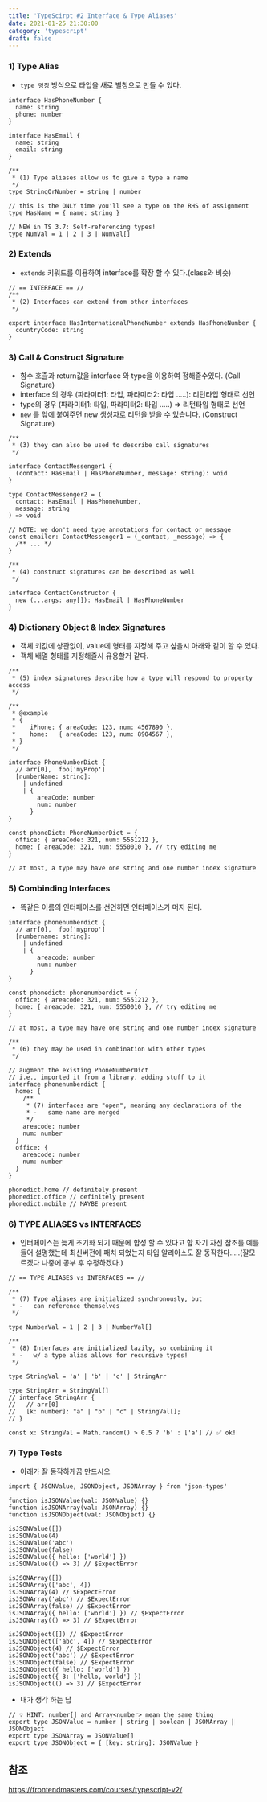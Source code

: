 ```yaml
---
title: 'TypeScirpt #2 Interface & Type Aliases'
date: 2021-01-25 21:30:00
category: 'typescript'
draft: false
---
```


### 1) Type Alias

- `type 명칭` 방식으로 타입을 새로 별칭으로 만들 수 있다.

```tsx
interface HasPhoneNumber {
  name: string
  phone: number
}

interface HasEmail {
  name: string
  email: string
}

/**
 * (1) Type aliases allow us to give a type a name
 */
type StringOrNumber = string | number

// this is the ONLY time you'll see a type on the RHS of assignment
type HasName = { name: string }

// NEW in TS 3.7: Self-referencing types!
type NumVal = 1 | 2 | 3 | NumVal[]
```

### 2) Extends

- `extends` 키워드를 이용하여 interface를 확장 할 수 있다.(class와 비슷)

```tsx
// == INTERFACE == //
/**
 * (2) Interfaces can extend from other interfaces
 */

export interface HasInternationalPhoneNumber extends HasPhoneNumber {
  countryCode: string
}
```

### 3) Call & Construct Signature

- 함수 호출과 return값을 interface 와 type을 이용하여 정해줄수있다. (Call Signature)
- interface 의 경우 (파라미터1: 타입, 파라미터2: 타입 .....): 리턴타입 형태로 선언
- type의 경우 (파라미터1: 타입, 파라미터2: 타입 .....) ⇒ 리턴타입 형태로 선언
- `new` 를 앞에 붙여주면 new 생성자로 리턴을 받을 수 있습니다. (Construct Signature)

```tsx
/**
 * (3) they can also be used to describe call signatures
 */

interface ContactMessenger1 {
  (contact: HasEmail | HasPhoneNumber, message: string): void
}

type ContactMessenger2 = (
  contact: HasEmail | HasPhoneNumber,
  message: string
) => void

// NOTE: we don't need type annotations for contact or message
const emailer: ContactMessenger1 = (_contact, _message) => {
  /** ... */
}

/**
 * (4) construct signatures can be described as well
 */

interface ContactConstructor {
  new (...args: any[]): HasEmail | HasPhoneNumber
}
```

### 4) Dictionary Object & Index Signatures

- 객체 키값에 상관없이, value에 형태를 지정해 주고 싶을시 아래와 같이 할 수 있다.
- 객체 배열 형태를 지정해줄시 유용할거 같다.

```tsx
/**
 * (5) index signatures describe how a type will respond to property access
 */

/**
 * @example
 * {
 *    iPhone: { areaCode: 123, num: 4567890 },
 *    home:   { areaCode: 123, num: 8904567 },
 * }
 */

interface PhoneNumberDict {
  // arr[0],  foo['myProp']
  [numberName: string]:
    | undefined
    | {
        areaCode: number
        num: number
      }
}

const phoneDict: PhoneNumberDict = {
  office: { areaCode: 321, num: 5551212 },
  home: { areaCode: 321, num: 5550010 }, // try editing me
}

// at most, a type may have one string and one number index signature
```

### 5) Combinding Interfaces

- 똑같은 이름의 인터페이스를 선언하면 인터페이스가 머지 된다.

```tsx
interface phonenumberdict {
  // arr[0],  foo['myprop']
  [numbername: string]:
    | undefined
    | {
        areacode: number
        num: number
      }
}

const phonedict: phonenumberdict = {
  office: { areacode: 321, num: 5551212 },
  home: { areacode: 321, num: 5550010 }, // try editing me
}

// at most, a type may have one string and one number index signature

/**
 * (6) they may be used in combination with other types
 */

// augment the existing PhoneNumberDict
// i.e., imported it from a library, adding stuff to it
interface phonenumberdict {
  home: {
    /**
     * (7) interfaces are "open", meaning any declarations of the
     * -   same name are merged
     */
    areacode: number
    num: number
  }
  office: {
    areacode: number
    num: number
  }
}

phonedict.home // definitely present
phonedict.office // definitely present
phonedict.mobile // MAYBE present
```

### 6) TYPE ALIASES vs INTERFACES

- 인터페이스는 늦게 초기화 되기 때문에 합성 할 수 있다고 함 자기 자신 참조를 예를 들어 설명했는데 최신버전에 패치 되었는지 타입 알리아스도 잘 동작한다.....(잘모르겠다 나중에 공부 후 수정하겠다.)

```tsx
// == TYPE ALIASES vs INTERFACES == //

/**
 * (7) Type aliases are initialized synchronously, but
 * -   can reference themselves
 */

type NumberVal = 1 | 2 | 3 | NumberVal[]

/**
 * (8) Interfaces are initialized lazily, so combining it
 * -   w/ a type alias allows for recursive types!
 */

type StringVal = 'a' | 'b' | 'c' | StringArr

type StringArr = StringVal[]
// interface StringArr {
//   // arr[0]
//   [k: number]: "a" | "b" | "c" | StringVal[];
// }

const x: StringVal = Math.random() > 0.5 ? 'b' : ['a'] // ✅ ok!
```

### 7) Type Tests

- 아래가 잘 동작하게끔 만드시오

```tsx
import { JSONValue, JSONObject, JSONArray } from 'json-types'

function isJSONValue(val: JSONValue) {}
function isJSONArray(val: JSONArray) {}
function isJSONObject(val: JSONObject) {}

isJSONValue([])
isJSONValue(4)
isJSONValue('abc')
isJSONValue(false)
isJSONValue({ hello: ['world'] })
isJSONValue(() => 3) // $ExpectError

isJSONArray([])
isJSONArray(['abc', 4])
isJSONArray(4) // $ExpectError
isJSONArray('abc') // $ExpectError
isJSONArray(false) // $ExpectError
isJSONArray({ hello: ['world'] }) // $ExpectError
isJSONArray(() => 3) // $ExpectError

isJSONObject([]) // $ExpectError
isJSONObject(['abc', 4]) // $ExpectError
isJSONObject(4) // $ExpectError
isJSONObject('abc') // $ExpectError
isJSONObject(false) // $ExpectError
isJSONObject({ hello: ['world'] })
isJSONObject({ 3: ['hello, world'] })
isJSONObject(() => 3) // $ExpectError
```

- 내가 생각 하는 답

```tsx
// 💡 HINT: number[] and Array<number> mean the same thing
export type JSONValue = number | string | boolean | JSONArray | JSONObject
export type JSONArray = JSONValue[]
export type JSONObject = { [key: string]: JSONValue }
```

## 참조

https://frontendmasters.com/courses/typescript-v2/
